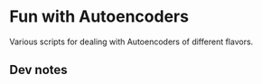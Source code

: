 # Fun with Autoencoders

Various scripts for dealing with Autoencoders of different flavors.


## Dev notes

